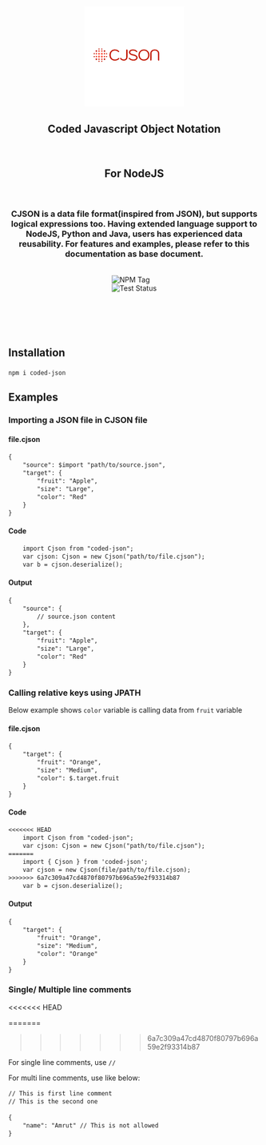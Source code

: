 <div align="center">
    <img src="https://github.com/SubhenduShekhar/cjson/blob/main/docs/logo.png?raw=true" width="200" alt="CJSON Logo"/>
    <h2>Coded Javascript Object Notation</h2><br/>
    <h2>For NodeJS</h2><br/>
    <h3>
        CJSON is a data file format(inspired from JSON), but supports logical expressions too. Having extended language support to NodeJS, Python and Java, users has experienced data reusability. For features and examples, please refer to this documentation as base document.
    </h3>
    <br/>
    <div>
        <img src="https://img.shields.io/badge/NODEJS-orange" alt="NPM Tag">&emsp;
    </div>
    <div>
        <img src="https://github.com/SubhenduShekhar/cjson/actions/workflows/tests.yml/badge.svg" alt="Test Status"/>
    </div>
</div>

<br/><br/>

<br/>

## Installation

`npm i coded-json`

## Examples

### Importing a JSON file in CJSON file

#### file.cjson

```
{
    "source": $import "path/to/source.json",
    "target": {
        "fruit": "Apple",
        "size": "Large",
        "color": "Red"
    }
}
```

#### Code

```
    import Cjson from "coded-json";
    var cjson: Cjson = new Cjson("path/to/file.cjson");
    var b = cjson.deserialize();
```

#### Output

```
{
    "source": {
        // source.json content
    },
    "target": {
        "fruit": "Apple",
        "size": "Large",
        "color": "Red"
    }
}
```

### Calling relative keys using JPATH

Below example shows `color` variable is calling data from `fruit` variable

#### file.cjson
```
{
    "target": {
        "fruit": "Orange",
        "size": "Medium",
        "color": $.target.fruit
    }
}
```

#### Code

```
<<<<<<< HEAD
    import Cjson from "coded-json";
    var cjson: Cjson = new Cjson("path/to/file.cjson");
=======
    import { Cjson } from 'coded-json'; 
    var cjson = new Cjson(file/path/to/file.cjson);
>>>>>>> 6a7c309a47cd4870f80797b696a59e2f93314b87
    var b = cjson.deserialize();
```

#### Output

```
{
    "target": {
        "fruit": "Orange",
        "size": "Medium",
        "color": "Orange"
    }
}
```

### Single/ Multiple line comments
<<<<<<< HEAD

=======
>>>>>>> 6a7c309a47cd4870f80797b696a59e2f93314b87

For single line comments, use `//`

For multi line comments, use like below:
```
// This is first line comment
// This is the second one

{
    "name": "Amrut" // This is not allowed
}
```